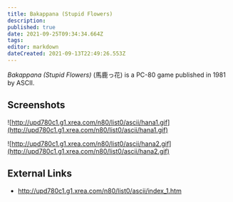 ```yaml
---
title: Bakappana (Stupid Flowers)
description: 
published: true
date: 2021-09-25T09:34:34.664Z
tags: 
editor: markdown
dateCreated: 2021-09-13T22:49:26.553Z
---
```


_Bakappana (Stupid Flowers)_ (<span lang='ja'>馬鹿っ花</span>) is a PC-80 game published in 1981 by ASCII.

## Screenshots

![http://upd780c1.g1.xrea.com/n80/list0/ascii/hana1.gif](http://upd780c1.g1.xrea.com/n80/list0/ascii/hana1.gif)

![http://upd780c1.g1.xrea.com/n80/list0/ascii/hana2.gif](http://upd780c1.g1.xrea.com/n80/list0/ascii/hana2.gif)

## External Links
- http://upd780c1.g1.xrea.com/n80/list0/ascii/index_1.htm